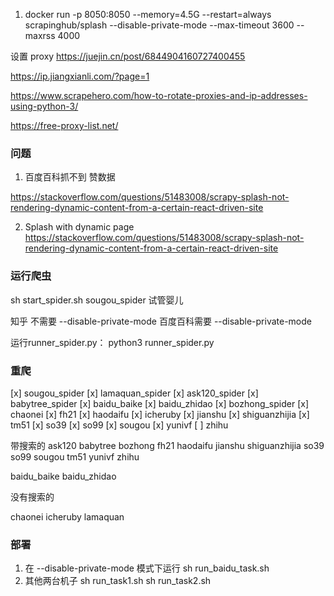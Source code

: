 1. docker run -p 8050:8050 --memory=4.5G  --restart=always scrapinghub/splash --disable-private-mode --max-timeout 3600 --maxrss 4000


设置 proxy
https://juejin.cn/post/6844904160727400455

https://ip.jiangxianli.com/?page=1

https://www.scrapehero.com/how-to-rotate-proxies-and-ip-addresses-using-python-3/

https://free-proxy-list.net/


### 问题
1. 百度百科抓不到 赞数据

https://stackoverflow.com/questions/51483008/scrapy-splash-not-rendering-dynamic-content-from-a-certain-react-driven-site


2. Splash with dynamic page
https://stackoverflow.com/questions/51483008/scrapy-splash-not-rendering-dynamic-content-from-a-certain-react-driven-site

### 运行爬虫

sh start_spider.sh sougou_spider 试管婴儿

知乎 不需要 --disable-private-mode
百度百科需要 --disable-private-mode

运行runner_spider.py： python3 runner_spider.py

### 重爬
[x] sougou_spider
[x] lamaquan_spider
[x] ask120_spider
[x] babytree_spider
[x] baidu_baike
[x] baidu_zhidao
[x] bozhong_spider
[x] chaonei
[x] fh21
[x] haodaifu
[x] icheruby
[x] jianshu
[x] shiguanzhijia
[x] tm51
[x] so39
[x] so99
[x] sougou
[x] yunivf
[ ] zhihu


带搜索的
ask120
babytree
bozhong
fh21
haodaifu
jianshu
shiguanzhijia
so39
so99
sougou
tm51
yunivf
zhihu


baidu_baike
baidu_zhidao

没有搜索的

chaonei
icheruby
lamaquan


### 部署
1. 在 --disable-private-mode 模式下运行 sh run_baidu_task.sh
2. 其他两台机子 sh run_task1.sh  sh run_task2.sh
